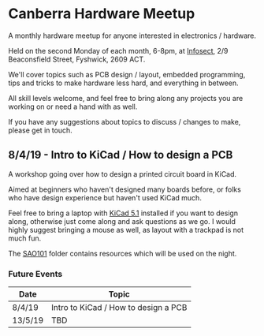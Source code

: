 # Canberra Hardware Meetup
A monthly hardware meetup for anyone interested in electronics / hardware. 

Held on the second Monday of each month, 6-8pm, at [Infosect](https://www.infosectcbr.com.au), 2/9 Beaconsfield Street, Fyshwick, 2609 ACT.  

We'll cover topics such as PCB design / layout, embedded programming, tips and tricks to make hardware less hard, and everything in between.   

All skill levels welcome, and feel free to bring along any projects you are working on or need a hand with as well.  

If you have any suggestions about topics to discuss / changes to make, please get in touch.

## 8/4/19 - Intro to KiCad / How to design a PCB

A workshop going over how to design a printed circuit board in KiCad.  

Aimed at beginners who haven't designed many boards before, or folks who have design experience but haven't used KiCad much.  

Feel free to bring a laptop with [KiCad 5.1](http://kicad-pcb.org/download/) installed if you want to design along, otherwise just come along and ask questions as we go. I would highly suggest bringing a mouse as well, as layout with a trackpad is not much fun. 

The [SAO101](/SAO101) folder contains resources which will be used on the night.

### Future Events 

|Date|Topic|
|-|-|
|8/4/19|Intro to KiCad / How to design a PCB|
|13/5/19|TBD|
